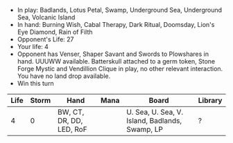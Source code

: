 - In play: Badlands, Lotus Petal, Swamp, Underground Sea, Underground Sea,
  Volcanic Island
- In hand: Burning Wish, Cabal Therapy, Dark Ritual, Doomsday, Lion's Eye
  Diamond, Rain of Filth
- Opponent's Life: 27
- Your life: 4
- Opponent has Venser, Shaper Savant and Swords to Plowshares in hand. UUUWW
  available. Batterskull attached to a germ token, Stone Forge Mystic and
  Vendillion Clique in play, no other relevant interaction. You have no land
  drop available.
- Win this turn

| Life | Storm | Hand                     | Mana | Board                                          | Library |
|------|-------|--------------------------|------|------------------------------------------------|---------|
| 4    | 0     | BW, CT, DR, DD, LED, RoF |      | U. Sea, U. Sea, V. Island, Badlands, Swamp, LP | ?       |
